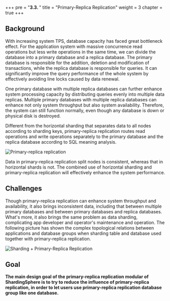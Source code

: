 +++
pre = "<b>3.3. </b>"
title = "Primary-Replica Replication"
weight = 3
chapter = true
+++

## Background

With increasing system TPS, database capacity has faced great bottleneck effect. For the application system with massive concurrence read operations but less write operations in the same time, we can divide the database into a primary database and a replica database. The primary database is responsible for the addition, deletion and modification of transactions, while the replica database is responsible for queries. It can significantly improve the query performance of the whole system by effectively avoiding line locks caused by data renewal.

One primary database with multiple replica databases can further enhance system processing capacity by distributing queries evenly into multiple data replicas. Multiple primary databases with multiple replica databases can enhance not only system throughput but also system availability. Therefore, the system can still function normally, even though any database is down or physical disk is destroyed.

Different from the horizontal sharding that separates data to all nodes according to sharding keys, primary-replica replication routes read operations and write operations separately to the primary database and the replica database according to SQL meaning analysis.

![Primary-replica replication](https://shardingsphere.apache.org/document/current/img/read-write-split/read-write-split.png)

Data in primary-replica replication split nodes is consistent, whereas that in horizontal shards is not. The combined use of horizontal sharding and primary-replica replication will effectively enhance the system performance.

## Challenges

Though primary-replica replication can enhance system throughput and availability, it also brings inconsistent data, including that between multiple primary databases and between primary databases and replica databases. What's more, it also brings the same problem as data sharding, complicating app developer and operator's maintenance and operation. The following picture has shown the complex topological relations between applications and database groups when sharding table and database used together with primary-replica replication.

![Sharding + Primary-Replica Replication](https://shardingsphere.apache.org/document/current/img/read-write-split/sharding-read-write-split.png)

## Goal

**The main design goal of the primary-replica replication modular of ShardingSphere is to try to reduce the influence of primary-replica replication, in order to let users use primary-replica replication database group like one database.**